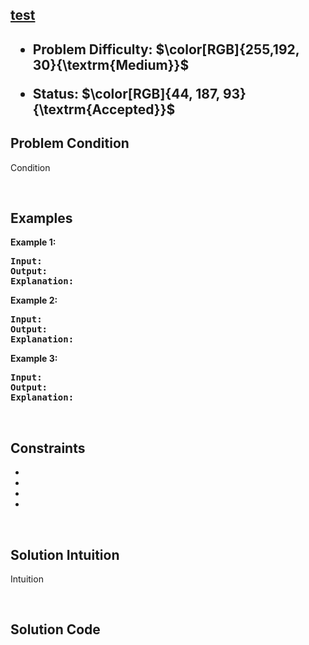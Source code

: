 <!-- <style>

.hard{
    color: rgb(255 55 95)
}

.medium{
    color: rgb(255 192 30)
}

.easy{
    color: rgb(0 184 163)
}

.accepted{
    color: rgb(44 187 93)
}

.error{
    color:rgb(239 71 67)
}

</style> -->

<h2><a href="https://leetcode.com/problems/test-123">test</a><h2>

<ul>
<li><p>Problem Difficulty: $\color[RGB]{255,192, 30}{\textrm{Medium}}$</p></li>
<li><p>Status: $\color[RGB]{44, 187, 93}{\textrm{Accepted}}$</strong></p>
</ul>

<h2>Problem Condition</h2>
<p>Condition</p>

<p>&nbsp;</p>
<h2>Examples</h2>
<p><strong class="example">Example 1:</strong></p>

<pre><strong>Input:</strong> 
<strong>Output:</strong> 
<strong>Explanation:</strong> 
</pre>

<p><strong class="example">Example 2:</strong></p>

<pre><strong>Input:</strong> 
<strong>Output:</strong> 
<strong>Explanation:</strong>
</pre>

<p><strong class="example">Example 3:</strong></p>

<pre><strong>Input:</strong> 
<strong>Output:</strong> 
<strong>Explanation:</strong> 
</pre>

<p>&nbsp;</p>
<h2>Constraints</h2>
<ul>
	<li><code></code></li>
	<li><code></code></li>
	<li><code></code></li>
	<li><code></code></li>
</ul>

<p>&nbsp;</p>
<h2>Solution Intuition</h2>
<p>Intuition</p>

<p>&nbsp;</p>
<h2>Solution Code</h2>

```python
```

